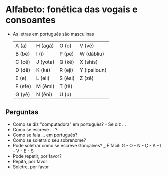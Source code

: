 # Alfabeto: fonética das vogais e consoantes

* As letras em português são masculinas

  | | | | |
  | -- | -- | -- | -- |
  | A (a)   | H (agá)  | O (o)   | V (vê)       |
  | B (bê)  | I (i)    | P (pê)  | W (dábliu)   |
  | C (cê)  | J (yota) | Q (kê)  | X (shis)     |
  | D (dê)  | K (ká)   | R (eji) | Y (ipsiloun) |
  | E (e)   | L (eli)  | S (ési) | Z (zê)       |
  | F (efe) | M (êmi)  | T (tê)  |              |
  | G (yê)  | N (êni)  | U (u)   |              |

## Perguntas

* Como se diz "computadora" em português? - Se diz ...
* Como se escreve ... ?
* Como se fala ... em português?
* Como se soletra o seu sobrenome?
* Pode soletrar como se escreve Gonçalves? _ É fácil: G - O - N - Ç - A - L - V - E - S
* Pode repetir, por favor?
* Repita, por favor
* Soletre, por favor
